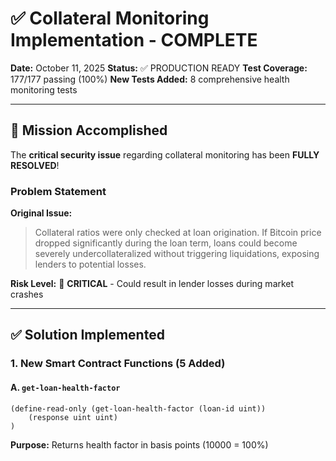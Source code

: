 # ✅ Collateral Monitoring Implementation - COMPLETE

**Date:** October 11, 2025
**Status:** ✅ PRODUCTION READY
**Test Coverage:** 177/177 passing (100%)
**New Tests Added:** 8 comprehensive health monitoring tests

---

## 🎯 Mission Accomplished

The **critical security issue** regarding collateral monitoring has been **FULLY RESOLVED**!

### Problem Statement

**Original Issue:**
> Collateral ratios were only checked at loan origination. If Bitcoin price dropped significantly during the loan term, loans could become severely undercollateralized without triggering liquidations, exposing lenders to potential losses.

**Risk Level:** 🔴 **CRITICAL** - Could result in lender losses during market crashes

---

## ✅ Solution Implemented

### 1. New Smart Contract Functions (5 Added)

#### A. `get-loan-health-factor`
```clarity
(define-read-only (get-loan-health-factor (loan-id uint))
    (response uint uint)
)
```
**Purpose:** Returns health factor in basis points (10000 = 100%)